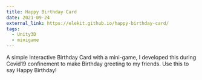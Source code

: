 ```yaml
---
title: Happy Birthday Card
date: 2021-09-24
external_link: https://elekit.github.io/happy-birthday-card/
tags:
  - Unity3D
  - minigame
---
```

A simple Interactive Birthday Card with a mini-game, I developed this during Covid19 confinement to make Birthday greeting to my friends.
Use this to say Happy Birthday!


